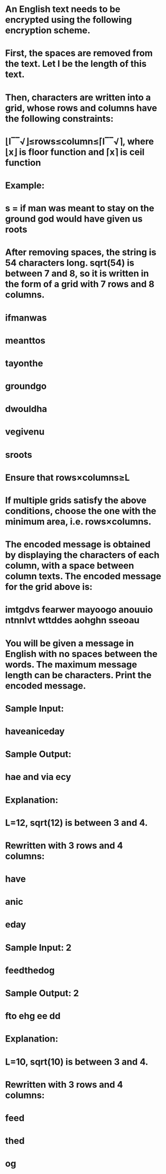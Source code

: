 # An English text needs to be encrypted using the following encryption scheme.
# First, the spaces are removed from the text. Let l be the length of this text.
# Then, characters are written into a grid, whose rows and columns have the following constraints:

# ⌊l‾‾√⌋≤rows≤column≤⌈l‾‾√⌉, where ⌊x⌋ is floor function and ⌈x⌉ is ceil function

# Example:
# s = if man was meant to stay on the ground god would have given us roots
# After removing spaces, the string is 54 characters long. sqrt(54) is between 7 and 8, so it is written in the form of a grid with 7 rows and 8 columns.

# ifmanwas
# meanttos
# tayonthe
# groundgo
# dwouldha
# vegivenu
# sroots

# Ensure that rows×columns≥L
# If multiple grids satisfy the above conditions, choose the one with the minimum area, i.e. rows×columns.

# The encoded message is obtained by displaying the characters of each column, with a space between column texts. The encoded message for the grid above is:

# imtgdvs fearwer mayoogo anouuio ntnnlvt wttddes aohghn sseoau
# You will be given a message in English with no spaces between the words. The maximum message length can be characters. Print the encoded message.



# Sample Input:
# haveaniceday

# Sample Output:
# hae and via ecy

# Explanation:
# L=12,  sqrt(12) is between 3 and 4.
# Rewritten with 3 rows and 4 columns:
# have
# anic
# eday

# Sample Input: 2
# feedthedog

# Sample Output: 2
# fto ehg ee dd

# Explanation:
# L=10, sqrt(10) is between 3 and 4.
# Rewritten with 3 rows and 4 columns:
# feed
# thed
# og


